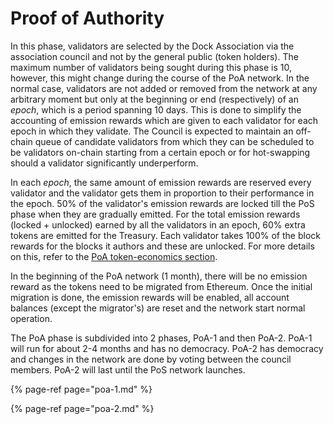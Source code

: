 # Proof of Authority

In this phase, validators are selected by the Dock Association via the association council and not by the general public \(token holders\). The maximum number of validators being sought during this phase is 10, however, this might change during the course of the PoA network. In the normal case, validators are not added or removed from the network at any arbitrary moment but only at the beginning or end \(respectively\) of an _epoch_, which is a period spanning 10 days. This is done to simplify the accounting of emission rewards which are given to each validator for each epoch in which they validate. The Council is expected to maintain an off-chain queue of candidate validators from which they can be scheduled to be validators on-chain starting from a certain epoch or for hot-swapping should a validator significantly underperform.

In each _epoch_, the same amount of emission rewards are reserved every validator and the validator gets them in proportion to their performance in the epoch. 50% of the validator's emission rewards are locked till the PoS phase when they are gradually emitted. For the total emission rewards \(locked + unlocked\) earned by all the validators in an epoch, 60% extra tokens are emitted for the Treasury. Each validator takes 100% of the block rewards for the blocks it authors and these are unlocked. For more details on this, refer to the [PoA token-economics section](../../token-economics/econ-poa.md). 

In the beginning of the PoA network \(1 month\), there will be no emission reward as the tokens need to be migrated from Ethereum. Once the initial migration is done, the emission rewards will be enabled, all account balances \(except the migrator's\) are reset and the network start normal operation. 

The PoA phase is subdivided into 2 phases, PoA-1 and then PoA-2. PoA-1 will run for about 2-4 months and has no democracy. PoA-2 has democracy and changes in the network are done by voting between the council members. PoA-2 will last until the PoS network launches.

{% page-ref page="poa-1.md" %}

{% page-ref page="poa-2.md" %}



